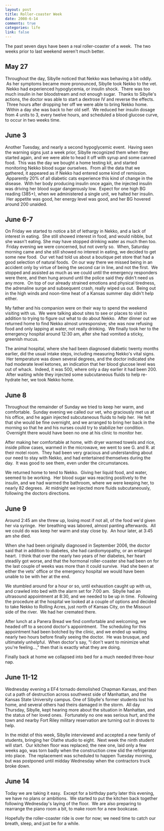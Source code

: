 ```yaml
--- 
layout: post
title: Roller-coaster Week
date: 2008-6-14
comments: true
categories: life
link: false
---
```

The past seven days have been a real roller-coaster of a week.  The two weeks prior to last weekend weren't much better.
## May 27
Throughout the day, Sibylle noticed that Nekko was behaving a bit oddly.  As her symptoms became more pronounced, Sibylle took Nekko to the vet.  Nekko had experienced hypoglycemia, or insulin shock.  There was too much insulin in her bloodstream and not enough sugar.  Thanks to Sibylle's actions, the doctor was able to start a dextrose IV and reverse the effects.  Three hours after dropping her off we were able to bring Nekko home.  Within a day she was back to her old self.  We reduced her insulin dosage from 4 units to 3, every twelve hours, and scheduled a blood glucose curve, to occur in two weeks time.
## June 3
Another Tuesday, and nearly a second hypoglycemic event.  Having seen the warning signs just a week prior, Sibylle recognized them when they started again, and we were able to head it off with syrup and some canned food.  This was the day we bought a home testing kit, and started monitoring Nekko blood sugar ourselves.  From all the data that we gathered, it appeared as if Nekko had entered some kind of remission.  Apparently 20% of all diabetic cats experience this kind of change in the disease.  With her body producing insulin once again, the injected insulin was driving her blood sugar dangerously low.  Expect for one high BG reading (385+), when we administered a single unit, we halted her insulin.  Her appetite was good, her energy level was good, and her BG hovered around 200 unaided.
## June 6-7
On Friday we started to notice a bit of lethargy in Nekko, and a lack of interest in eating.  She still showed interest in food, and would nibble, but she wasn't eating. She may have stopped drinking water as much then too.  Friday evening we were concerned, but not overly so.  When, Saturday morning came and she still showed no interest in eating, we decided to get some new food.  Our vet had told us about a boutique pet store that had a good selection of natural foods.  On our way there we missed being in an accident only by virtue of being the second car in line, and not the first.  We stopped and assisted as much as we could until the emergency responders were there, and then hung around until the police said they didn't need us any more.  On top of our already strained emotions and physical tiredness, the adrenaline surge and subsequent crash, really wiped us out.  Being out in the high winds and noon-time heat of a Kansas summer day didn't help either.

My father and his companion were on their way to spend the weekend visiting with us.  We were talking about sites to see or places to visit in addition to trying to figure out what to do about Nekko.  After dinner out we returned home to find Nekko almost unresponsive; she was now refusing food and only lapping at water, not really drinking.  We finally took her to the emergency hospital around 12:30 am, after she had vomited a sticky, greenish mucus.

The animal hospital, where she had been diagnosed diabetic twenty months earlier, did the usual intake steps, including measuring Nekko's vital signs.  Her temperature was down several degrees, and the doctor indicated she had moderate level ketones, an indication that her blood glucose level was out of whack.  Indeed, it was 500, where only a day earlier it had been 200.  After waiting while they injected some subcutaneous fluids to help re-hydrate her, we took Nekko home.  
## June 8
Throughout the remainder of Sunday we tried to keep her warm, and comfortable.  Sunday evening we called our vet, who graciously met us at his office, and he again injected subcutaneous fluids to help her.  He felt that she would be fine overnight, and we arranged to bring her back in the morning so that he and his nurses could try to stabilize her condition.  Overnight there would have been no one at his clinic to monitor her.

After making her comfortable at home, with dryer warmed towels and rice, inside pillow cases, warmed in the microwave, we went to see G. and R. at their motel room.  They had been very gracious and understanding about our need to stay with Nekko, and had entertained themselves during the day.  It was good to see them, even under the circumstances.

We returned home to tend to Nekko.  Giving her liquid food, and water, seemed to be working.  Her blood sugar was reacting positively to the insulin, and we had warmed the bathroom, where we were keeping her, to nearly 82 degrees.  At midnight we injected more fluids subcutaneously, following the doctors directions.  
## June 9
Around 2:45 am she threw up, losing most if not all, of the food we'd given her via syringe.  Her breathing was labored, almost panting afterwards.  All we could do was keep her warm and stay close by.  An hour later, at 3:45 am she died.  

When she had been originally diagnosed in September 2006, the doctor said that in addition to diabetes, she had cardiomyopathy, or an enlarged heart.  I think that over the nearly two years of her diabetes, her heart steadily got worse, and that the hormonal roller-coaster she had been on for the last couple of weeks was more than it could survive.  Had she been at either the vets' office or the emergency hospital we would have been unable to be with her at the end.

We stumbled around for a hour or so, until exhaustion caught up with us, and crawled into bed with the alarm set for 7:00 am.  Sibylle had an ultrasound appointment at 8:30, and we needed to be up in time.  Following the procedure at the hospital we looked at a couple of options and decided to take Nekko to Rolling Acres, just north of Kansas City, on the Missouri side of the river.  We had her cremated there.

After lunch at a Panera Bread we find comfortable and welcoming, we headed off to a second doctor's appointment.  The scheduling for this appointment had been botched by the clinic, and we ended up waiting nearly two hours before finally seeing the doctor.  He was brusque, and ultimately unhelpful.  When doctor's say, "I don't want to minimize what you're feeling...," then that is exactly what they are doing.

Finally back at home we collapsed into bed for a much needed three-hour nap.
## June 11-12
Wednesday evening a EF4 tornado demolished Chapman Kansas, and then cut a path of destruction across southwest side of Manhattan, and the Kansas State University campus. One of Sibylle's former students lost his home, and several others had theirs damaged in the storm.  All day Thursday, Sibylle, kept hearing more about the situation in Manhattan, and the status of her loved ones.  Fortunately no one was serious hurt, and the town and nearby Fort Riley military reservation are turning out in droves to help.

In the midst of this week, Sibylle interviewed and accepted a new family of students, bringing her Olathe studio to eight.  Next week the ninth student will start.  Our kitchen floor was replaced; the new one, laid only a few weeks ago, was torn badly when the construction crew slid the refrigerator into place.  The replacement was scheduled to happen Tuesday morning, but was postponed until midday Wednesday when the contractors truck broke down.
## June 14
Today we are taking it easy.  Except for a birthday party later this evening, we have no plans or ambitions.  We started to put the kitchen back together following Wednesday's laying of the floor.  We are also preparing to rearrange the piano room a bit, to make room for a new bookcase.

Hopefully the roller-coaster ride is over for now; we need time to catch our breath, sleep, and just be for a while.
